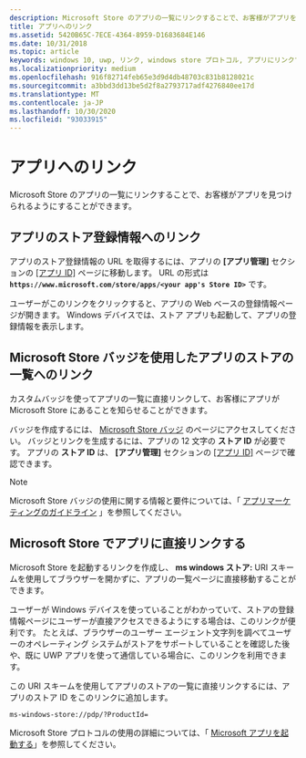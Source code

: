 ```yaml
---
description: Microsoft Store のアプリの一覧にリンクすることで、お客様がアプリを見つけられるようにすることができます。
title: アプリへのリンク
ms.assetid: 5420B65C-7ECE-4364-8959-D1683684E146
ms.date: 10/31/2018
ms.topic: article
keywords: windows 10, uwp, リンク, windows store プロトコル, アプリにリンクする, アプリへのリンク
ms.localizationpriority: medium
ms.openlocfilehash: 916f82714feb65e3d9d4db48703c831b8128021c
ms.sourcegitcommit: a3bbd3dd13be5d2f8a2793717adf4276840ee17d
ms.translationtype: MT
ms.contentlocale: ja-JP
ms.lasthandoff: 10/30/2020
ms.locfileid: "93033915"
---
```

# <a name="link-to-your-app"></a>アプリへのリンク


Microsoft Store のアプリの一覧にリンクすることで、お客様がアプリを見つけられるようにすることができます。

## <a name="getting-the-link-to-your-apps-store-listing"></a>アプリのストア登録情報へのリンク

アプリのストア登録情報の URL を取得するには、アプリの **[アプリ管理]** セクションの [[アプリ ID]](view-app-identity-details.md) ページに移動します。 URL の形式は **`https://www.microsoft.com/store/apps/<your app's Store ID>`** です。

ユーザーがこのリンクをクリックすると、アプリの Web ベースの登録情報ページが開きます。 Windows デバイスでは、ストア アプリも起動して、アプリの登録情報を表示します。


## <a name="linking-to-your-apps-store-listing-with-the-microsoft-store-badge"></a>Microsoft Store バッジを使用したアプリのストアの一覧へのリンク

カスタムバッジを使ってアプリの一覧に直接リンクして、お客様にアプリが Microsoft Store にあることを知らせることができます。

バッジを作成するには、 [Microsoft Store バッジ](https://developer.microsoft.com/store/badges) のページにアクセスしてください。 バッジとリンクを生成するには、アプリの 12 文字の **ストア ID** が必要です。 アプリの **ストア ID** は、 **[アプリ管理]** セクションの [[アプリ ID]](view-app-identity-details.md) ページで確認できます。

> [!NOTE]
> Microsoft Store バッジの使用に関する情報と要件については、「 [アプリマーケティングのガイドライン](app-marketing-guidelines.md) 」を参照してください。


## <a name="linking-directly-to-your-app-in-the-microsoft-store"></a>Microsoft Store でアプリに直接リンクする

Microsoft Store を起動するリンクを作成し、 **ms windows ストア:** URI スキームを使用してブラウザーを開かずに、アプリの一覧ページに直接移動することができます。

ユーザーが Windows デバイスを使っていることがわかっていて、ストアの登録情報ページにユーザーが直接アクセスできるようにする場合は、このリンクが便利です。 たとえば、ブラウザーのユーザー エージェント文字列を調べてユーザーのオペレーティング システムがストアをサポートしていることを確認した後や、既に UWP アプリを使って通信している場合に、このリンクを利用できます。

この URI スキームを使用してアプリのストアの一覧に直接リンクするには、アプリのストア ID をこのリンクに追加します。

`ms-windows-store://pdp/?ProductId=`

Microsoft Store プロトコルの使用の詳細については、「 [Microsoft アプリを起動する](../launch-resume/launch-store-app.md)」を参照してください。

 

 




